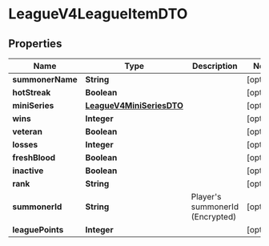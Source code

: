 
# LeagueV4LeagueItemDTO

## Properties
Name | Type | Description | Notes
------------ | ------------- | ------------- | -------------
**summonerName** | **String** |  |  [optional]
**hotStreak** | **Boolean** |  |  [optional]
**miniSeries** | [**LeagueV4MiniSeriesDTO**](LeagueV4MiniSeriesDTO.md) |  |  [optional]
**wins** | **Integer** |  |  [optional]
**veteran** | **Boolean** |  |  [optional]
**losses** | **Integer** |  |  [optional]
**freshBlood** | **Boolean** |  |  [optional]
**inactive** | **Boolean** |  |  [optional]
**rank** | **String** |  |  [optional]
**summonerId** | **String** | Player&#39;s summonerId (Encrypted) |  [optional]
**leaguePoints** | **Integer** |  |  [optional]



